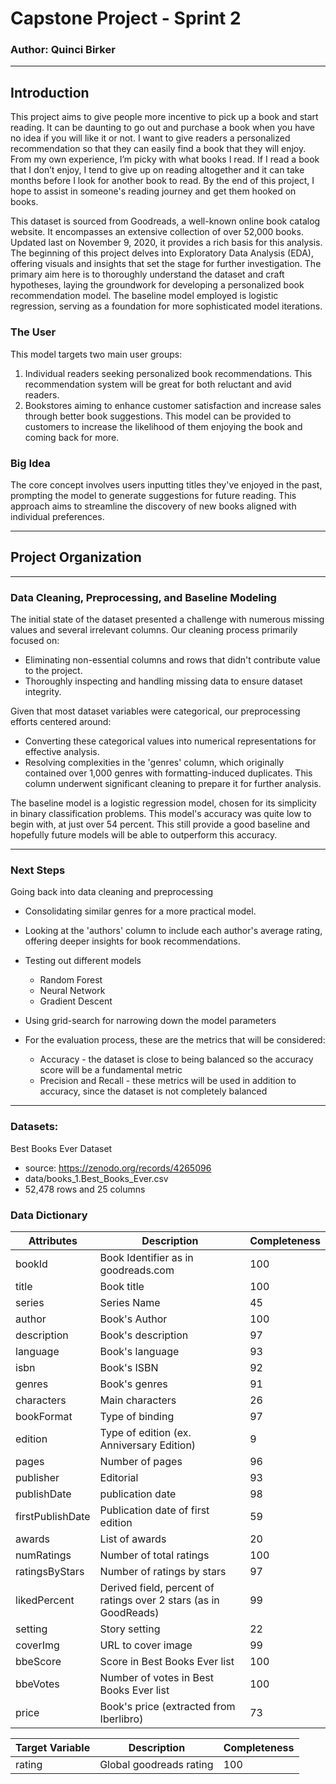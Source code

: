 # Capstone Project - Sprint 2

### Author: Quinci Birker

--------------------------------------------------------------------

## Introduction

This project aims to give people more incentive to pick up a book and start reading. It can be daunting to go out and purchase a book when you have no idea if you will like it or not. I want to give readers a personalized recommendation so that they can easily find a book that they will enjoy. 
From my own experience, I’m picky with what books I read. If I read a book that I don’t enjoy, I tend to give up on reading altogether and it can take months before I look for another book to read. By the end of this project, I hope to assist in someone's reading journey and get them hooked on books. 

This dataset is sourced from Goodreads, a well-known online book catalog website. It encompasses an extensive collection of over 52,000 books. Updated last on November 9, 2020, it provides a rich basis for this analysis. The beginning of this project delves into Exploratory Data Analysis (EDA), offering visuals and insights that set the stage for further investigation. The primary aim here is to thoroughly understand the dataset and craft hypotheses, laying the groundwork for developing a personalized book recommendation model. The baseline model employed is logistic regression, serving as a foundation for more sophisticated model iterations.

### The User

This model targets two main user groups:

1. Individual readers seeking personalized book recommendations. This recommendation system will be great for both reluctant and avid readers.
2. Bookstores aiming to enhance customer satisfaction and increase sales through better book suggestions. This model can be provided to customers to increase the likelihood of them enjoying the book and coming back for more.

### Big Idea

The core concept involves users inputting titles they've enjoyed in the past, prompting the model to generate suggestions for future reading. This approach aims to streamline the discovery of new books aligned with individual preferences.

--------------------------------------------------------------------

## Project Organization



--------------------------------------------------------------------

### Data Cleaning, Preprocessing, and Baseline Modeling

The initial state of the dataset presented a challenge with numerous missing values and several irrelevant columns. Our cleaning process primarily focused on:
- Eliminating non-essential columns and rows that didn't contribute value to the project.
- Thoroughly inspecting and handling missing data to ensure dataset integrity.

Given that most dataset variables were categorical, our preprocessing efforts centered around:
- Converting these categorical values into numerical representations for effective analysis.
- Resolving complexities in the 'genres' column, which originally contained over 1,000 genres with formatting-induced duplicates. This column underwent significant cleaning to prepare it for further analysis.

The baseline model is a logistic regression model, chosen for its simplicity in binary classification problems. This model's accuracy was quite low to begin with, at just over 54 percent. This still provide a good baseline and hopefully future models will be able to outperform this accuracy.

--------------------------------------------------------------------

### Next Steps

Going back into data cleaning and preprocessing
- Consolidating similar genres for a more practical model. 
- Looking at the 'authors' column to include each author's average rating, offering deeper insights for book recommendations.

- Testing out different models
    - Random Forest 
    - Neural Network
    - Gradient Descent 
    
- Using grid-search for narrowing down the model parameters

- For the evaluation process, these are the metrics that will be considered:
    - Accuracy - the dataset is close to being balanced so the accuracy score will be a fundamental metric
    - Precision and Recall - these metrics will be used in addition to accuracy, since the dataset is not completely balanced
    
--------------------------------------------------------------------

### Datasets:

Best Books Ever Dataset
- source: https://zenodo.org/records/4265096
- data/books_1.Best_Books_Ever.csv
- 52,478 rows and 25 columns

### Data Dictionary 

| Attributes  | Description | Completeness |
| ------------- | ------------- | ------------- | 
| bookId  | Book Identifier as in goodreads.com  | 100 |
| title  | Book title | 100 |
| series | Series Name | 45 |
| author | Book's Author | 100 |
| description | Book's description | 97 |
| language | Book's language | 93 |
| isbn | Book's ISBN | 92 |
| genres | Book's genres | 91 |
| characters | Main characters | 26 |
| bookFormat | Type of binding | 97 |
| edition | Type of edition (ex. Anniversary Edition) | 9 |
| pages | Number of pages | 96 |
| publisher | Editorial | 93 |
| publishDate | publication date | 98 |
| firstPublishDate | Publication date of first edition | 59 |
| awards | List of awards | 20 |
| numRatings | Number of total ratings | 100 |
| ratingsByStars | Number of ratings by stars | 97 |
| likedPercent | Derived field, percent of ratings over 2 stars (as in GoodReads) | 99 |
| setting | Story setting | 22 |
| coverImg | URL to cover image | 99 |
| bbeScore | Score in Best Books Ever list | 100 |
| bbeVotes | Number of votes in Best Books Ever list | 100 |
| price | Book's price (extracted from Iberlibro) | 73 |


Target Variable | Description   | Completeness  |
| ------------- | ------------- | ------------- | 
| rating | Global goodreads rating | 100 |





